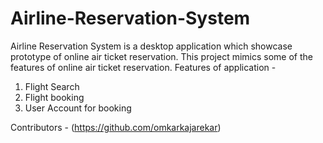 # Airline-Reservation-System
Airline Reservation System is a desktop application which showcase prototype of online air ticket reservation. This project mimics some of the features of online air ticket reservation.
Features of application - 
1. Flight Search
2. Flight booking
3. User Account for booking

Contributors - 
(https://github.com/omkarkajarekar)
